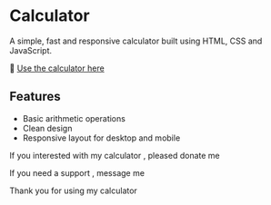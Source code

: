 # Calculator

A simple, fast and responsive calculator built using HTML, CSS and JavaScript.

🔗 [Use the calculator here](https://clockmanelite.github.io/Calculator/)

## Features
- Basic arithmetic operations
- Clean design
- Responsive layout for desktop and mobile

If you interested with my calculator , pleased donate me 

If you need a support , message me 

Thank you for using my calculator
